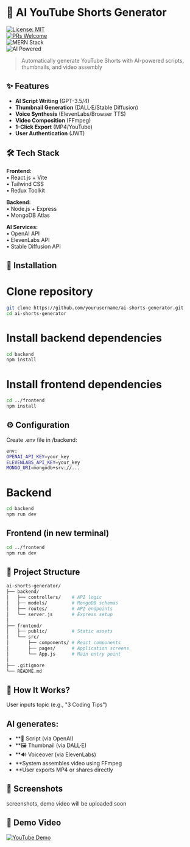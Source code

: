 # 🎥 AI YouTube Shorts Generator  

[![License: MIT](https://img.shields.io/badge/License-MIT-yellow.svg)](https://opensource.org/licenses/MIT)  
[![PRs Welcome](https://img.shields.io/badge/PRs-welcome-brightgreen.svg)](https://github.com/yourusername/ai-shorts-generator/pulls)  
![MERN Stack](https://img.shields.io/badge/Stack-MERN-61DAFB?logo=react&logoColor=white)  
![AI Powered](https://img.shields.io/badge/Powered%20by-AI-FF4F8B?logo=openai)  

> Automatically generate YouTube Shorts with AI-powered scripts, thumbnails, and video assembly  

## ✨ Features  

- **AI Script Writing** (GPT-3.5/4)  
- **Thumbnail Generation** (DALL·E/Stable Diffusion)  
- **Voice Synthesis** (ElevenLabs/Browser TTS)  
- **Video Composition** (FFmpeg)  
- **1-Click Export** (MP4/YouTube)  
- **User Authentication** (JWT)  

## 🛠 Tech Stack  

**Frontend:**  
• React.js + Vite  
• Tailwind CSS  
• Redux Toolkit  

**Backend:**  
• Node.js + Express  
• MongoDB Atlas  

**AI Services:**  
• OpenAI API  
• ElevenLabs API  
• Stable Diffusion API  

## 🚀 Installation  


# Clone repository
```bash
git clone https://github.com/yourusername/ai-shorts-generator.git
cd ai-shorts-generator
```
# Install backend dependencies
```bash
cd backend
npm install
```

# Install frontend dependencies
```bash
cd ../frontend
npm install
```


## ⚙️ Configuration
Create .env file in /backend:
```bash
env:
OPENAI_API_KEY=your_key
ELEVENLABS_API_KEY=your_key
MONGO_URI=mongodb+srv://...
```

# Backend
```bash
cd backend
npm run dev
```

## Frontend (in new terminal)
```bash
cd ../frontend
npm run dev
```

## 📂 Project Structure
```bash
ai-shorts-generator/
├── backend/
│   ├── controllers/    # API logic
│   ├── models/         # MongoDB schemas
│   ├── routes/         # API endpoints
│   └── server.js       # Express setup
│
├── frontend/
│   ├── public/         # Static assets  
│   └── src/
│       ├── components/ # React components
│       ├── pages/      # Application screens
│       └── App.js      # Main entry point
│
├── .gitignore
└── README.md
```

## 🌟 How It Works?
User inputs topic (e.g., "3 Coding Tips")
## AI generates:
- **📝 Script (via OpenAI)
- **🖼️ Thumbnail (via DALL·E)
- **🔊 Voiceover (via ElevenLabs)
- **System assembles video using FFmpeg
- **User exports MP4 or shares directly
## 📸 Screenshots
screenshots, demo video will be uploaded soon




## 🎥 Demo Video
[![YouTube Demo](https://img.youtube.com/vi/yourvideoid/0.jpg)](https://youtu.be/yourvideoid)
